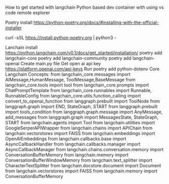 How to get started with langchain
Python based dev container with using vs code remote explorer

Poetry install https://python-poetry.org/docs/#installing-with-the-official-installer

curl -sSL https://install.python-poetry.org | python3 -

Lanchain install https://python.langchain.com/v0.1/docs/get_started/installation/
  poetry add langchain-core
  poetry add langchain-community
  poetry add langchain-openai
Create main.py file
Get open ai api key https://platform.openai.com/api-keys
Run poetry add python-dotenv
Core Langchain Concepts:
from langchain_core.messages import AIMessage,HumanMessage, ToolMessage,BaseMessage
from langchain_core.tools import tool
from langchain_core.prompts import ChatPromptTemplate
from langchain_core.runnables import Runnable, RunnableConfig
from langchain_core.utils.function_calling import convert_to_openai_function
from langgraph.prebuilt import ToolNode
from langgraph.graph import END, StateGraph, START
from langgraph.prebuilt import tools_condition
from langgraph.graph.message import AnyMessage, add_messages
from langgraph.graph import MessagesState, StateGraph, START
from langchain.agents import Tool
from langchain.utilities import GoogleSerperAPIWrapper
from langchain.chains import APIChain
from langchain.vectorstores import FAISS
from langchain.embeddings import OpenAIEmbeddings
from langchain.callbacks.base import AsyncCallbackHandler
from langchain.callbacks.manager import AsyncCallbackManager
from langchain.chains.conversation.memory import ConversationBufferMemory
from langchain.memory import ConversationBufferWindowMemory
from langchain.text_splitter import CharacterTextSplitter
from langchain.docstore.document import Document
from langchain.vectorstores import FAISS
from langchain.memory import ConversationBufferMemory

